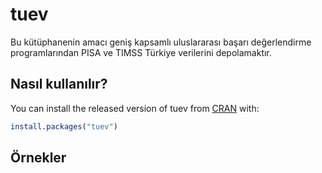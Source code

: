 
<!-- README.md is generated from README.Rmd. Please edit that file -->
tuev
====

Bu kütüphanenin amacı geniş kapsamlı uluslararası başarı değerlendirme programlarından PISA ve TIMSS Türkiye verilerini depolamaktır.

Nasıl kullanılır?
-----------------

You can install the released version of tuev from [CRAN](https://CRAN.R-project.org) with:

``` r
install.packages("tuev")
```

Örnekler
--------

